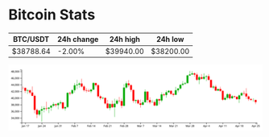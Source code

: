 # Bitcoin Stats

BTC/USDT|24h change|24h high|24h low|
|---|---|---|---|
|$38788.64|-2.00%|$39940.00|$38200.00|

<img src="./chart.svg">
